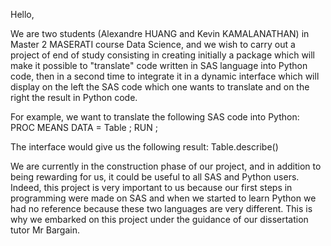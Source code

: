 Hello,

We are two students (Alexandre HUANG and Kevin KAMALANATHAN) in Master 2 MASERATI course Data Science, and we wish to carry out a project of end of study consisting in creating initially a package which will make it possible to "translate" code written in SAS language into Python code, then in a second time to integrate it in a dynamic interface which will display on the left the SAS code which one wants to translate and on the right the result in Python code.

For example, we want to translate the following SAS code into Python:
PROC MEANS DATA = Table ;
RUN ;

The interface would give us the following result:
Table.describe()

We are currently in the construction phase of our project, and in addition to being rewarding for us, it could be useful to all SAS and Python users. Indeed, this project is very important to us because our first steps in programming were made on SAS and when we started to learn Python we had no reference because these two languages are very different. This is why we embarked on this project under the guidance of our dissertation tutor Mr Bargain.
